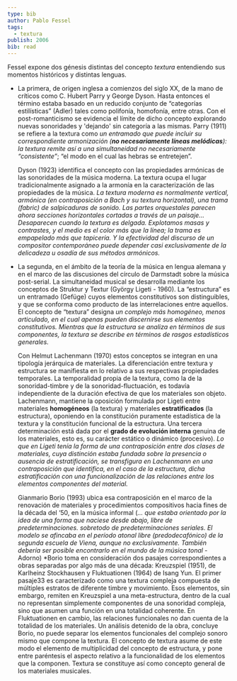 ```yaml
---
type: bib
author: Pablo Fessel
tags:
  - textura
publish: 2006
bib: read
---
```


Fessel expone dos génesis distintas del concepto *textura* entendiendo sus momentos históricos y distintas lenguas.
- La primera, de origen inglesa a comienzos del siglo XX, de la mano de críticos como C. Hubert Parry y George Dyson. 
	Hasta entonces el término estaba basado en un reducido conjunto de “categorías estilísticas” (Adler) tales como polifonía, homofonía, entre otras. Con el post-romanticismo se evidencia el límite de dicho concepto explorando nuevas sonoridades y 'dejando' sin categoría a las mismas.
	Parry (1911) se refiere a la textura como *un entramado que puede incluir su correspondiente armonización (**no necesariamente líneas melódicas**): la textura remite así a una simultaneidad no necesariamente “consistente”*; “el modo en el cual las hebras se entretejen”. 
	
	Dyson (1923) identifica el concepto con las propiedades armónicas de las sonoridades de la música moderna. La textura ocupa el lugar tradicionalmente asignado a la armonía en la caracterización de las propiedades de la música. 
	*La textura moderna es normalmente vertical, armónica (en contraposición a Bach y su textura horizontal), una trama (fabric) de salpicaduras de sonido. Las partes orquestales parecen ahora secciones horizontales cortadas a través de un paisaje... Desaparecen cuando la textura es delgada. Explotamos masas y contrastes, y el medio es el color más que la línea; la trama es empapelado más que tapicería. Y la efectividad del discurso de un compositor contemporáneo puede depender casi exclusivamente de la delicadeza u osadía de sus métodos armónicos.*
	
- La segunda, en el ámbito de la teoría de la música en lengua alemana y en el marco de las discusiones del círculo de Darmstadt sobre la música post-serial.
	La simultaneidad musical se desarrolla mediante los conceptos de Struktur y Textur (György Ligeti - 1960). La “estructura” es un entramado (Gefüge) cuyos elementos constitutivos son distinguibles, y que se conforma como producto de las interrelaciones entre aquellos. El concepto de “textura” designa *un complejo más homogéneo, menos articulado, en el cual apenas pueden discernirse sus elementos constitutivos. Mientras que la estructura se analiza en términos de sus componentes, la textura se describe en términos de rasgos estadísticos generales.*
	
	Con Helmut Lachenmann (1970) estos conceptos se integran en una tipología jerárquica de materiales. 
	La diferenciación entre textura y estructura se manifiesta en lo relativo a sus respectivas propiedades temporales. La temporalidad propia de la textura, como la de la sonoridad-timbre y de la sonoridad-fluctuación, es todavía independiente de la duración efectiva de que los materiales son objeto. Lachenmann, mantiene la oposición formulada por Ligeti entre materiales **homogéneos** (la textura) y materiales **estratificados** (la estructura), oponiendo en la constitución puramente estadística de la textura y la constitución funcional de la estructura. Una tercera determinación está dada por el **grado de evolución interna** genuina de los materiales, esto es, su carácter estático o dinámico (procesivo). *Lo que en Ligeti tenía la forma de una contraposición entre dos clases de materiales, cuya distinción estaba fundada sobre la presencia o ausencia de estratificación, se transfigura en Lachenmann en una contraposición que identifica, en el caso de la estructura, dicha estratificación con una funcionalización de las relaciones entre los elementos componentes del material.*
	
	Gianmario Borio (1993) ubica esa contraposición en el marco de la renovación de materiales y procedimientos compositivos hacia fines de la década del ‘50, en la música informal (*... que estaba orientado por la idea de una forma que naciese desde abajo, libre de predeterminaciones. sobretodo de predeterminaciones seriales. El modelo se afincaba en el período atonal libre (predodecafónico) de la segunda escuela de Viena, aunque no exclusivamente. También debería ser posible encontrarlo en el mundo de la música tonal*  - Adorno)
	*Borio toma en consideración dos pasajes correspondientes a obras separadas por algo más de una década: Kreuzspiel (1951), de Karlheinz Stockhausen y Fluktuationen (1964) de Isang Yun. El primer pasaje33 es caracterizado como una textura compleja compuesta de múltiples estratos de diferente timbre y movimiento. Esos elementos, sin embargo, remiten en Kreuzspiel a una meta-estructura, dentro de la cual no representan simplemente componentes de una sonoridad compleja, sino que asumen una función en una totalidad coherente. En Fluktuationen en cambio, las relaciones funcionales no dan cuenta de la totalidad de los materiales. Un análisis detenido de la obra, concluye Borio, no puede separar los elementos funcionales del complejo sonoro mismo que compone la textura. El concepto de textura asume de este modo el elemento de multiplicidad del concepto de estructura, y pone entre paréntesis el aspecto relativo a la funcionalidad de los elementos que la componen. Textura se constituye así como concepto general de los materiales musicales. 
